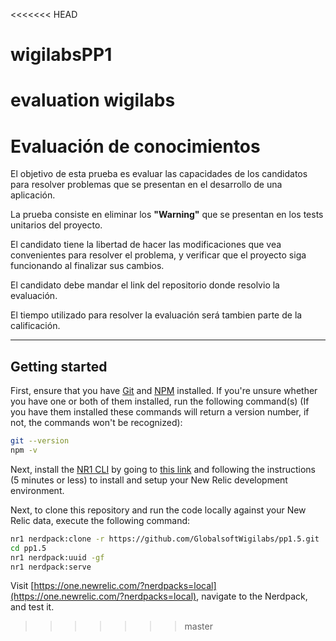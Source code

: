<<<<<<< HEAD
# wigilabsPP1
evaluation wigilabs
=======
# Evaluación de conocimientos
El objetivo de esta prueba es evaluar las capacidades de los candidatos para resolver problemas que se presentan en el desarrollo de una aplicación.   
   
La prueba consiste en eliminar los **"Warning"** que se presentan en los tests unitarios del proyecto.  
   
El candidato tiene la libertad de hacer las modificaciones que vea convenientes para resolver el problema, y verificar que el proyecto siga funcionando al finalizar sus cambios.   
   
El candidato debe mandar el link del repositorio donde resolvio la evaluación.   
   
El tiempo utilizado para resolver la evaluación será tambien parte de la calificación.
   
   
-----------------------------------------------------------------------------

## Getting started

First, ensure that you have [Git](https://git-scm.com/book/en/v2/Getting-Started-Installing-Git) and [NPM](https://www.npmjs.com/get-npm) installed. If you're unsure whether you have one or both of them installed, run the following command(s) (If you have them installed these commands will return a version number, if not, the commands won't be recognized):

```bash
git --version
npm -v
```

Next, install the [NR1 CLI](https://one.newrelic.com/launcher/developer-center.launcher) by going to [this link](https://one.newrelic.com/launcher/developer-center.launcher) and following the instructions (5 minutes or less) to install and setup your New Relic development environment.

Next, to clone this repository and run the code locally against your New Relic data, execute the following command:

```bash
nr1 nerdpack:clone -r https://github.com/GlobalsoftWigilabs/pp1.5.git
cd pp1.5
nr1 nerdpack:uuid -gf
nr1 nerdpack:serve
```

Visit [https://one.newrelic.com/?nerdpacks=local](https://one.newrelic.com/?nerdpacks=local), navigate to the Nerdpack, and test it.

>>>>>>> master

